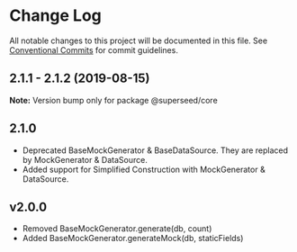 # Change Log

All notable changes to this project will be documented in this file.
See [Conventional Commits](https://conventionalcommits.org) for commit guidelines.

## 2.1.1 - 2.1.2 (2019-08-15)

**Note:** Version bump only for package @superseed/core

## 2.1.0
- Deprecated BaseMockGenerator & BaseDataSource. They are replaced by MockGenerator & DataSource.
- Added support for Simplified Construction with MockGenerator & DataSource.

## v2.0.0
- Removed BaseMockGenerator.generate(db, count)
- Added BaseMockGenerator.generateMock(db, staticFields)
